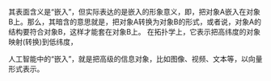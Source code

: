 其表面含义是“嵌入”，但实际表达的是嵌入的形象意义，即，把对象A嵌入在对象B上。那么，其暗含的意思就是，把对象A转换为对象B的形式，或者说，对象A的结构要符合对象B，这样才能套在对象B上。
在拓扑学上，它表示把高纬度的对象映射(转换)到低纬度，

人工智能中的“嵌入”，就是把高级的信息对象，比如图像、视频、文本等，以向量形式表示。
